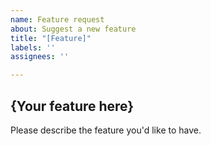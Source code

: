 ```yaml
---
name: Feature request
about: Suggest a new feature
title: "[Feature]"
labels: ''
assignees: ''

---
```


## {Your feature here}
Please describe the feature you'd like to have.
